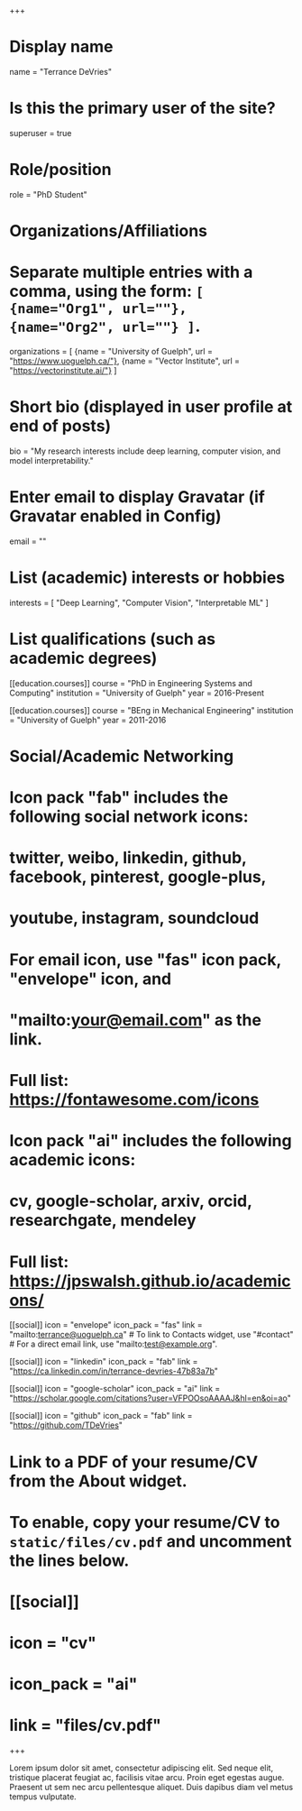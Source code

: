 +++
# Display name
name = "Terrance DeVries"

# Is this the primary user of the site?
superuser = true

# Role/position
role = "PhD Student"

# Organizations/Affiliations
#   Separate multiple entries with a comma, using the form: `[ {name="Org1", url=""}, {name="Org2", url=""} ]`.
organizations = [ {name = "University of Guelph", url = "https://www.uoguelph.ca/"}, {name = "Vector Institute", url = "https://vectorinstitute.ai/"} ]

# Short bio (displayed in user profile at end of posts)
bio = "My research interests include deep learning, computer vision, and model interpretability."

# Enter email to display Gravatar (if Gravatar enabled in Config)
email = ""

# List (academic) interests or hobbies
interests = [
  "Deep Learning",
  "Computer Vision",
  "Interpretable ML"
]

# List qualifications (such as academic degrees)
[[education.courses]]
  course = "PhD in Engineering Systems and Computing"
  institution = "University of Guelph"
  year = 2016-Present

[[education.courses]]
  course = "BEng in Mechanical Engineering"
  institution = "University of Guelph"
  year = 2011-2016

# Social/Academic Networking
#
# Icon pack "fab" includes the following social network icons:
#
#   twitter, weibo, linkedin, github, facebook, pinterest, google-plus,
#   youtube, instagram, soundcloud
#
#   For email icon, use "fas" icon pack, "envelope" icon, and
#   "mailto:your@email.com" as the link.
#
#   Full list: https://fontawesome.com/icons
#
# Icon pack "ai" includes the following academic icons:
#
#   cv, google-scholar, arxiv, orcid, researchgate, mendeley
#
#   Full list: https://jpswalsh.github.io/academicons/

[[social]]
  icon = "envelope"
  icon_pack = "fas"
  link = "mailto:terrance@uoguelph.ca" # To link to Contacts widget, use "#contact"  # For a direct email link, use "mailto:test@example.org".

[[social]]
  icon = "linkedin"
  icon_pack = "fab"
  link = "https://ca.linkedin.com/in/terrance-devries-47b83a7b"

[[social]]
  icon = "google-scholar"
  icon_pack = "ai"
  link = "https://scholar.google.com/citations?user=VFPOOsoAAAAJ&hl=en&oi=ao"

[[social]]
  icon = "github"
  icon_pack = "fab"
  link = "https://github.com/TDeVries"

# Link to a PDF of your resume/CV from the About widget.
# To enable, copy your resume/CV to `static/files/cv.pdf` and uncomment the lines below.
# [[social]]
#   icon = "cv"
#   icon_pack = "ai"
#   link = "files/cv.pdf"

+++

Lorem ipsum dolor sit amet, consectetur adipiscing elit. Sed neque elit, tristique placerat feugiat ac, facilisis vitae arcu. Proin eget egestas augue. Praesent ut sem nec arcu pellentesque aliquet. Duis dapibus diam vel metus tempus vulputate. 
